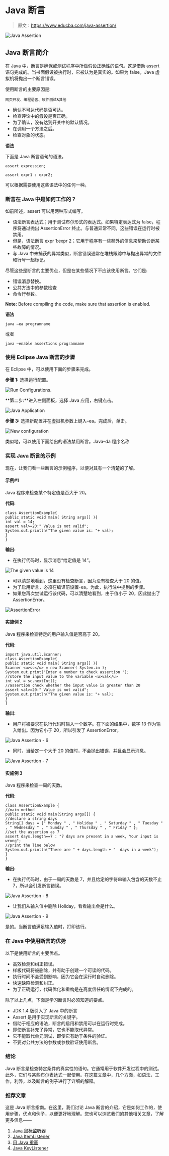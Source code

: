 # Java 断言

> 原文：<https://www.educba.com/java-assertion/>

![Java Assertion](img/b4bcdc854124dce7f638a3e3f3ef8a07.png)



## Java 断言简介

在 Java 中，断言是确保或测试程序中所做假设正确性的语句。这是借助 assert 语句完成的。当书面假设被执行时，它被认为是真实的。如果为 false，Java 虚拟机将抛出一个断言错误。

使用断言的主要原因是:

<small>网页开发、编程语言、软件测试&其他</small>

*   确认不可达代码是否可达。
*   检查评论中的假设是否正确。
*   为了确认，没有达到开关中的默认情况。
*   在调用一个方法之后。
*   检查对象的状态。

**语法**

下面是 Java 断言语句的语法。

```
assert expression;
```

```
assert expr1 : expr2;
```

可以根据需要使用这些语法中的任何一种。

### 断言在 Java 中是如何工作的？

如前所述，assert 可以用两种形式编写。

*   语法断言表达式；用于测试布尔形式的表达式。如果特定表达式为 false，程序将通过抛出 AssertionError 终止。与普通异常不同，这些错误在运行时被禁用。
*   但是，语法断言 expr 1:expr 2；它用于程序有一些额外的信息来帮助诊断某些故障的情况。
*   与 Java 中未捕获的异常类似，断言错误通常在堆栈跟踪中与抛出异常的文件和行号一起标记。

尽管这些是断言的主要优点，但是在某些情况下不应该使用断言。它们是:

*   错误消息替换。
*   公共方法中的参数检查
*   命令行参数。

**Note:** Before compiling the code, make sure that assertion is enabled.

**语法**

```
java –ea programname
```

或者

```
java –enable assertions programname
```

### 使用 Eclipse Java 断言的步骤

在 Eclipse 中，可以使用下面的步骤来完成。

**步骤 1:** 选择运行配置。

![Run Configurations.](img/fc449af622731418843bfe6e757e89e4.png)



**第二步:**进入左侧面板，选择 Java 应用，右键点击。

![Java Application](img/282729ee5cb27820356a8800b0c755e3.png)



**步骤 3:** 选择新配置并在虚拟机参数上键入–ea。完成后，单击。

![New configuration](img/bcee2fc7fe852e2f0ec3bda98901b996.png)



类似地，可以使用下面给出的语法禁用断言。Java–da 程序名称

### 实现 Java 断言的示例

现在，让我们看一些断言的示例程序，以便对其有一个清楚的了解。

#### 示例#1

Java 程序来检查某个特定值是否大于 20。

**代码:**

```
class AssertionExample{
public static void main( String args[] ){
int val = 14;
assert val>=20:" Value is not valid";
System.out.println("The given value is: "+ val);
}
}
```

**输出:**

*   在执行代码时，显示消息“给定值是 14”。

![The given value is 14](img/0e92d24e11aab2f5fb680af2fed7c37d.png)



*   可以清楚地看到，这里没有检查断言，因为没有检查大于 20 的值。
*   为了启用断言，必须在编译前设置-ea。为此，执行注中提到的步骤。
*   如果您再次尝试运行该代码，可以清楚地看到，由于值小于 20，因此抛出了 AssertionError。

![AssertionError](img/fe2cb173294822594548f91c0a213288.png)



#### 实施例 2

Java 程序来检查特定的用户输入值是否高于 20。

**代码:**

```
import java.util.Scanner;
class AssertionExample{
public static void main( String args[] ){
Scanner <u>sc</u> = new Scanner( System.in );
System.out.print("Enter a number to check assertion ");
//store the input value to the variable <u>val</u>
int val = sc.nextInt();
//assertion check whether the input value is greater than 20
assert val>=20:" Value is not valid";
System.out.println("The given value is: "+ val);
}
}
```

**输出:**

*   用户将被要求在执行代码时输入一个数字。在下面的结果中，数字 13 作为输入给出。因为它小于 20，所以引发了 AssertionError。

![Java Assertion - 6](img/1daa3e7d54dbe58511fcede6abb6ffb3.png)



*   同时，当给定一个大于 20 的值时，不会抛出错误，并且会显示消息。

![Java Assertion - 7](img/ad20b4fcdd164daaa876e644f3b74a46.png)



#### 实施例 3

Java 程序来检查一周的天数。

**代码:**

```
class AssertionExample {
//main method
public static void main(String args[]) {
//declare a string days
String[] days = {" Monday " , " Holiday " , " Saturday " , " Tuesday " , " Wednesday " , " Sunday " , " Thursday " , " Friday " };
//set the assertion as 7
assert days.length==7 : "7 days are present in a week, Your input is wrong";
//print the line below
System.out.println("There are " + days.length + "  days in a week");
}
}
```

**输出:**

*   在执行代码时，由于一周的天数是 7，并且给定的字符串输入包含的天数不止 7，所以会引发断言错误。

![Java Assertion - 8](img/a13799da431e4de802957ce2c198aa50.png)



*   让我们从输入值中删除 Holiday，看看输出会是什么。

![Java Assertion - 9](img/caeb8f9db38b340955265ff5ef4e94b7.png)



是的。当断言值满足输入值时，打印该行。

### 在 Java 中使用断言的优势

以下是使用断言的主要优点。

*   高效检测和纠正错误。
*   样板代码将被删除，并有助于创建一个可读的代码。
*   执行时间不会受到影响，因为它会在运行时自动删除。
*   快速缺陷检测和纠正。
*   为了正确运行，代码优化和重构是在高度信任的情况下完成的。

除了以上几点，下面是学习断言时必须知道的要点。

*   JDK 1.4 版引入了 Java 中的断言
*   Assert 是用于实现断言的关键字。
*   借助于相应的语法，断言的启用和禁用可以在运行时完成。
*   即使断言补充了异常，它也不能取代异常。
*   它不能取代单元测试，即使它有助于条件的验证。
*   不要对公共方法的参数或参数验证使用断言。

### 结论

Java 断言是检查特定条件的真实性的语句。它通常用于软件开发过程中的测试。此外，它们与某些布尔表达式一起使用。在这篇文章中，几个方面，如语法，工作，利弊，以及断言的例子进行了详细的解释。

### 推荐文章

这是 Java 断言指南。在这里，我们讨论 Java 断言的介绍，它是如何工作的，使用步骤，优点和例子，以便更好地理解。您也可以浏览我们的其他相关文章，了解更多信息——

1.  [Java 鼠标监听器](https://www.educba.com/java-mouselistener/)
2.  [Java ItemListener](https://www.educba.com/java-itemlistener/)
3.  [用 Java 重画](https://www.educba.com/repaint-in-java/)
4.  [Java KeyListener](https://www.educba.com/java-keylistener/)





